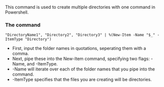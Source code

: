 This command is used to create multiple directories with one command in Powershell.


### The command

```
"DirectoryName1", "Directory2", "Directory3" | %(New-Item -Name "$_" -ItemType "Directory")
```

- First, input the folder names in quotations, seperating them with a comma.
- Next, pipe these into the New-Item command, specifying two flags: -Name, and -ItemType.
- -Name will iterate over each of the folder names that you pipe into the command.
- -ItemType specifies that the files you are creating will be directories.
